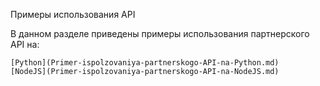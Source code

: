 Примеры использования API

В данном разделе приведены примеры использования партнерского API на:

    [Python](Primer-ispolzovaniya-partnerskogo-API-na-Python.md)
    [NodeJS](Primer-ispolzovaniya-partnerskogo-API-na-NodeJS.md)
